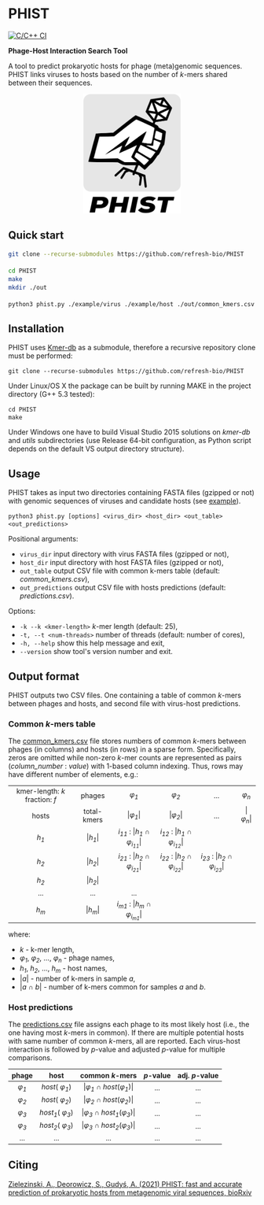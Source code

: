 # PHIST

[![C/C++ CI](https://github.com/refresh-bio/PHIST/workflows/C/C++%20CI/badge.svg)](https://github.com/refresh-bio/PHIST/actions)


**Phage-Host Interaction Search Tool**

A tool to predict prokaryotic hosts for phage (meta)genomic sequences. PHIST links viruses to hosts based on the number of *k*-mers shared between their sequences.

<p align="center"><img src="phist_logo.png" width="200"></p>

## Quick start
```bash
git clone --recurse-submodules https://github.com/refresh-bio/PHIST

cd PHIST
make
mkdir ./out

python3 phist.py ./example/virus ./example/host ./out/common_kmers.csv ./out/predictions.csv

```

## Installation

PHIST uses [Kmer-db](https://github.com/refresh-bio/kmer-db) as a submodule, therefore a recursive repository clone must be performed:
```
git clone --recurse-submodules https://github.com/refresh-bio/PHIST
```
Under Linux/OS X the package can be built by running MAKE in the project directory (G++ 5.3 tested):
```
cd PHIST
make
```
Under Windows one have to build Visual Studio 2015 solutions on *kmer-db* and *utils* subdirectories (use Release 64-bit configuration, as Python script depends on the default VS output directory structure).

## Usage

PHIST takes as input two directories containing FASTA files (gzipped or not) with genomic sequences of viruses and candidate hosts (see [example](./example/)).

```
python3 phist.py [options] <virus_dir> <host_dir> <out_table> <out_predictions>
```

Positional arguments:
  * `virus_dir`         input directory with virus FASTA files (gzipped or not),
  * `host_dir`          input directory with host FASTA files (gzipped or not),
  * `out_table`         output CSV file with common k-mers table (default: *common_kmers.csv*),
  * `out_predictions`   output CSV file with hosts predictions (default: *predictions.csv*).

Options:
* `-k --k <kmer-length>`   *k*-mer length (default: 25),
* `-t, --t <num-threads>`  number of threads (default: number of cores),
* `-h, --help`             show this help message and exit,
* `--version`              show tool's version number and exit.

## Output format

PHIST outputs two CSV files. One containing a table of common *k*-mers between phages and hosts, and second file with virus-host predictions.


### Common *k*-mers table

The [common_kmers.csv](./example/common_kmers.csv) file stores numbers of common *k*-mers between phages (in columns) and hosts (in rows) in a sparse form. Specifically, zeros are omitted while non-zero *k*-mer counts are represented as pairs (*column_number* : *value*) with 1-based column indexing. Thus, rows may have different number of elements, e.g.:

| 									| 								| 					| 				|		|			|	
| :---: 							| :---: 						| :---: 			| :---:			| :---:	|  :---:	| 
| kmer-length: *k* fraction: *f* 	| phages 					| *&phi;<sub>1</sub>*					| *&phi;<sub>2</sub>* | ... 	|  *&phi;<sub>n</sub>* |
| hosts 					| total-kmers 					| &#124;*&phi;<sub>1</sub>*&#124;		| &#124;*&phi;<sub>2</sub>*&#124; 	| ... 	|  &#124;*&phi;<sub>n</sub>*&#124; |
| *h<sub>1</sub>* 					| &#124;*h<sub>1</sub>*&#124;	| *i<sub>11</sub>* : &#124;*h<sub>1</sub> &cap; &phi;<sub>i<sub>11</sub></sub>*&#124;	| *i<sub>12</sub>* : &#124;*h<sub>1</sub> &cap; &phi;<sub>i<sub>12</sub></sub>*&#124; | ||
| *h<sub>2</sub>* 					| &#124;*h<sub>2</sub>*&#124;	| *i<sub>21</sub>* : &#124;*h<sub>2</sub> &cap; &phi;<sub>i<sub>21</sub></sub>*&#124;	| *i<sub>22</sub>* : &#124;*h<sub>2</sub> &cap; &phi;<sub>i<sub>22</sub></sub>*&#124; 	| *i<sub>23</sub>* : &#124;*h<sub>2</sub> &cap; &phi;<sub>i<sub>23</sub></sub>*&#124;  	| |   
| *h<sub>2</sub>* 					| &#124;*h<sub>2</sub>*&#124;	| ||||
| ... 								| ...							| ... ||||
| *h<sub>m</sub>* 					| &#124;*h<sub>m</sub>*&#124;	| *i<sub>m1</sub>* : &#124;*h<sub>m</sub> &cap; &phi;<sub>i<sub>m1</sub></sub>*&#124;	| |||

where:
* *k* - k-mer length,
* *&phi;<sub>1</sub>*, *&phi;<sub>2</sub>*,  ...,   *&phi;<sub>n</sub>* - phage names,
* *h<sub>1</sub>*, *h<sub>2</sub>*,  ...,   *h<sub>m</sub>* - host names,
* &#124;*a*&#124; - number of k-mers in sample *a*,
* &#124;*a &cap; b*&#124; - number of k-mers common for samples *a* and *b*.


### Host predictions

The [predictions.csv](./example/predictions.csv) file assigns each phage to its most likely host (i.e., the one having most *k*-mers in common). If there are multiple potential hosts with same number of common *k*-mers, all are reported. Each virus-host interaction is followed by *p*-value and adjusted *p*-value for multiple comparisons.

| 	phage								      | 		host						| 	common *k*-mers				| 	*p*-value			|	adj. *p*-value	|				
| :---: 							       | :---: 						| :---: 			           | :---:			     | :---:	 	       | 
|  *&phi;<sub>1</sub>*   | *host*( *&phi;<sub>1</sub>*) | &#124;*&phi;<sub>1</sub>* &cap; *host*(*&phi;<sub>1</sub>*)&#124; | ... | ... |
|  *&phi;<sub>2</sub>*   | *host*( *&phi;<sub>2</sub>*) | &#124;*&phi;<sub>2</sub>* &cap; *host*(*&phi;<sub>2</sub>*)&#124; | ... | ... |
|  *&phi;<sub>3</sub>*   | *host<sub>1</sub>*( *&phi;<sub>3</sub>*) | &#124;*&phi;<sub>3</sub>* &cap; *host<sub>1</sub>*(*&phi;<sub>3</sub>*)&#124; | ... | ... |
|  *&phi;<sub>3</sub>*   | *host<sub>2</sub>*( *&phi;<sub>3</sub>*) | &#124;*&phi;<sub>3</sub>* &cap; *host<sub>2</sub>*(*&phi;<sub>3</sub>*)&#124; | ... | ... |
| ... | ... | ... | ... | ... | ... |


## Citing
[Zielezinski, A., Deorowicz, S., Gudyś, A. (2021) PHIST: fast and accurate prediction of prokaryotic hosts from metagenomic viral sequences, bioRxiv ]()
